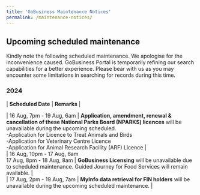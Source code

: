 ```yaml
---
title: 'GoBusiness Maintenance Notices'
permalink: /maintenance-notices/
---
```


## Upcoming scheduled maintenance

Kindly note the following scheduled maintenance. We apologise for the inconvenience caused. 
GoBusiness Portal is temporarily refining our search capabilities for a better experience. Please bear with us as you may encounter some limitations in searching for records during this time.

### 2024 

| **Scheduled Date** | **Remarks** |  

    
| 16 Aug, 7pm - 19 Aug, 6am | **Application, amendment, renewal & cancellation of these National Parks Board (NPARKS) licences** will be unavailable during the upcoming scheduled.<br>-Application for Licence to Treat Animals and Birds<br>-Application for Veterinary Centre Licence<br>-Application for Animal Research Facility (ARF) Licence  |     
| 16 Aug, 10pm - 17 Aug, 6am<br>17 Aug, 8pm - 18 Aug, 8am | **GoBusiness Licensing** will be unavailable due to scheduled maintenance. Guided Journey for Food Services will remain available. |       
| 17 Aug, 2pm - 19 Aug, 7am | **MyInfo data retrieval for FIN holders** will be unavailable during the upcoming scheduled maintenance. |     





<script src="/jquery/jquery.min.js"></script> <script src="/jquery/resize-tables.js"></script>
